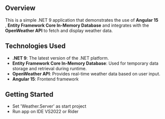 
## Overview

This is a simple .NET 9 application that demonstrates the use of **Angular 15** , **Entity Framework Core In-Memory Database** and integrates with the **OpenWeather API** to fetch and display weather data.

## Technologies Used

- **.NET 9**: The latest version of the .NET platform.
- **Entity Framework Core In-Memory Database**: Used for temporary data storage and retrieval during runtime.
- **OpenWeather API**: Provides real-time weather data based on user input.
- **Angular 15**: Frontend framework

## Getting Started

- Set 'Weather.Server' as start project
- Run app on IDE VS2022 or Rider 
